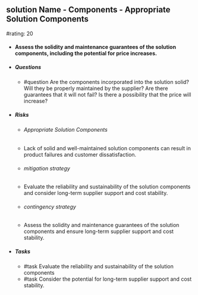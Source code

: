 ## solution Name - Components - Appropriate Solution Components
#rating: 20
- #### Assess the solidity and maintenance guarantees of the solution components, including the potential for price increases.
- ##### Questions
  - #question Are the components incorporated into the solution solid? Will they be properly maintained by the supplier? Are there guarantees that it will not fail? Is there a possibility that the price will increase?
- ##### Risks

  - ###### Appropriate Solution Components
  - Lack of solid and well-maintained solution components can result in product failures and customer dissatisfaction.
  - ###### mitigation strategy
  - Evaluate the reliability and sustainability of the solution components and consider long-term supplier support and cost stability.
  - ###### contingency strategy
  - Assess the solidity and maintenance guarantees of the solution components and ensure long-term supplier support and cost stability.
- ##### Tasks
  - #task Evaluate the reliability and sustainability of the solution components
  - #task  Consider the potential for long-term supplier support and cost stability.


